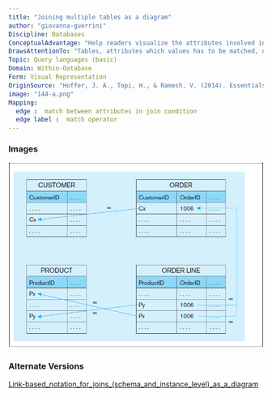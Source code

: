 ```yaml
---
title: "Joining multiple tables as a diagram"
author: "giovanna-guerrini"
Discipline: Databases
ConceptualAdvantage: "Help readers visualize the attributes involved in join conditions and the corresponding relational operator in the predicates"
DrawsAttentionTo: "Tables, attributes which values has to be matched, operators for matching"
Topic: Query languages (basic)
Domain: Within-Database
Form: Visual Representation
OriginSource: "Hoffer, J. A., Topi, H., & Ramesh, V. (2014). Essentials of Database Management. Prentice Hall Press."
image: "144-a.png"
Mapping:
  edge :  match between attributes in join condition
  edge label :  match operator
---
```

### Images
<img src="/assets/images/nm/144-b.png" class="ui fluid bordered image">

### Alternate Versions
<a href="/nms/Link-based_notation_for_joins_(schema_and_instance_level)_as_a_diagram.html">Link-based_notation_for_joins_(schema_and_instance_level)_as_a_diagram</a>

